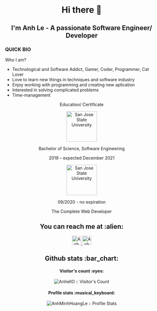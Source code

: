 
<h1 align="center">Hi there 👋</h1>
<h2 align="center">I'm Anh Le - A passionate Software Engineer/ Developer</h2> 
<h3>QUICK BIO</h3>
<div >
                <p >Who I am?</p>
                <ul>
                        <li>Technological and Software Addict, Gamer, Coder, Programmer, Cat Lover</li>
                        <li>Love to learn new things in techniques and software industry</li> 
                        <li>Enjoy working with programming and creating new aplication</li> 
                        <li>Interested in solving complicated problems</li>
                        <li>Time-management</li> 
                </ul>
               <p align="center">Education/ Certificate</p>
               <p align="center"><img src='https://logos-download.com/wp-content/uploads/2019/06/San_Jose_State_University_Logo.png' alt='San Jose State University' height="100" width="100"></p>
                <p align="center">Bachelor of Science, Software Engineering</p>
                <p align="center">2019 – expected December 2021</p>
                 <p align="center"><img src='https://virtualspeech.com/img/learn/udemy_icon.png' alt='San Jose State University' height="100" width="100"></p>
                <p align="center"> 09/2020 - no expiration </p>
                <p align="center">The Complete Web Developer</p>
        
</div>
<h2 align="center">You can reach me at :alien:</h2>

<p align="center">
  <a href="https://www.linkedin.com/in/anh-le-69m98/">
    <img src="https://www.vectorlogo.zone/logos/linkedin/linkedin-icon.svg" alt="Anh Le's LinkedIn Profile" height="30" width="30">
  </a>
  <a href="https://anhminhhoangle.github.io/porfo-al/">
  <img src='https://www.flaticon.com/svg/static/icons/svg/3165/3165583.svg'/ height="30" width="30"  alt="Anh Le's  portfolio"></a>
</p>
<h2 align="center">Github stats :bar_chart:</h2>

<h4 align="center">Visitor's count :eyes:</h4>
<p align="center"><img src="https://profile-counter.glitch.me/{AnhMinhHoangLe}/count.svg" alt="AnhellO :: Visitor's Count" /></p>
<h4 align="center">Profile stats :musical_keyboard:</h4>

<p align="center"><img src="https://github-readme-stats.vercel.app/api?username=AnhMinhHoangLe&show_icons=true&theme=synthwave" alt="AnhMinhHoangLe :: Profile Stats" /></p>


